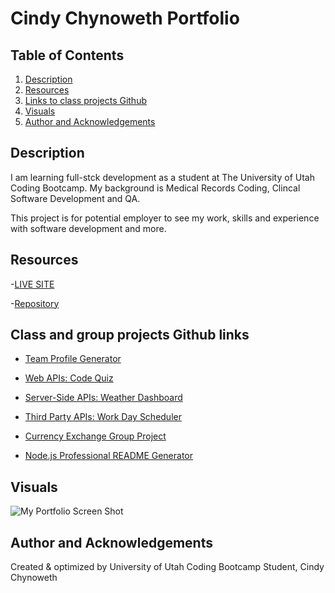 # Cindy Chynoweth Portfolio

## Table of Contents

1. [Description](#description)
2. [Resources](#resources)
3. [Links to class projects Github](#links-to-class-projects-github)
4. [Visuals](#visuals)
5. [Author and Acknowledgements](#author-and-acknowledgements)

## Description

I am learning full-stck development as a student at The University of Utah Coding Bootcamp.  My background is Medical Records Coding, Clincal Software Development and QA.

This project is for potential employer to see my work, skills and experience with software development and more.

## Resources

-[LIVE SITE](https://cinderbeast.github.io/Portfolio/)

-[Repository](https://github.com/Cinderbeast/Portfolio)

## Class and group projects Github links

- [Team Profile Generator](https://github.com/Cinderbeast/Team-Profile-Generator")

- [Web APIs: Code Quiz](https://github.com/Cinderbeast/Web-APIs)

- [Server-Side APIs: Weather Dashboard](https://github.com/Cinderbeast/server-side-API-s)

- [Third Party APIs: Work Day Scheduler](https://github.com/Cinderbeast/Third-Party-APIs)

- [Currency Exchange Group Project](https://github.com/Logan2391/Currency-Exchange)

- [Node.js Professional README Generator](https://github.com/Logan2391/Currency-Exchange)

## Visuals


![My Portfolio Screen Shot](./assets/images/my-portfolio.png)

## Author and Acknowledgements

Created & optimized by University of Utah Coding Bootcamp Student, Cindy Chynoweth